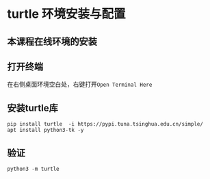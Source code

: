 # turtle 环境安装与配置

## 本课程在线环境的安装

## 打开终端

在右侧桌面环境空白处，右键打开`Open Terminal Here`

## 安装turtle库

```shell
pip install turtle  -i https://pypi.tuna.tsinghua.edu.cn/simple/
apt install python3-tk -y
```

## 验证

```
python3 -m turtle
```
